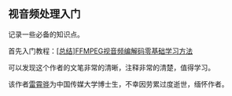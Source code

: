 ## 视音频处理入门

记录一些必备的知识点。

首先入门教程：[[总结]FFMPEG视音频编解码零基础学习方法](<https://blog.csdn.net/leixiaohua1020/article/details/15811977>)

可以发现这个作者的文笔非常的清晰，注释非常的清楚，值得学习。

该作者[雷霄骅](https://blog.csdn.net/leixiaohua1020)为中国传媒大学博士生，不幸因劳累过度逝世，缅怀作者。

